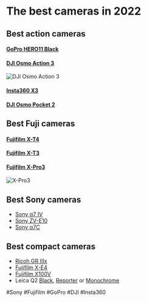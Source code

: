 # The best cameras in 2022

## Best action cameras
#### [GoPro HERO11 Black](https://gopro.com/en/cz/shop/cameras/hero11-black/CHDHX-111-master.html)
#### [DJI Osmo Action 3](https://www.dji.com/cz/osmo-action-3)
![DJI Osmo Action 3](Photo/dji-osmo-action-3.png)
#### [Insta360 X3](https://www.insta360.com/product/insta360-x3) 
#### [DJI Osmo Pocket 2](https://www.dji.com/cz/pocket-2) 

## Best Fuji cameras
#### [Fujifilm X-T4](https://fujifilm-x.com/global/products/cameras/x-t4/) 
#### [Fujifilm X-T3](https://fujifilm-x.com/global/products/cameras/x-t3/)
#### [Fujifilm X-Pro3](https://fujifilm-x.com/en-us/products/cameras/x-pro3/)

![X-Pro3](Photo/Fujifilm-X-Pro3.jpg)

## Best Sony cameras

* [Sony α7 IV](https://www.sony.cz/electronics/fotoaparaty-s-vymennymi-objektivy-2/ilce-7m4)
* [Sony ZV-E10](https://www.sony.co.uk/electronics/interchangeable-lens-cameras/zv-e10)
* [Sony α7C](https://www.sony.co.uk/electronics/interchangeable-lens-cameras/ilce-7c)

## Best compact cameras

* [Ricoh GR IIIx](http://www.ricoh-imaging.co.jp/english/products/gr-3/)
* [Fujifilm X-E4](https://fujifilm-x.com/en-us/products/cameras/x-e4/)
* [Fujifilm X100V](https://fujifilm-x.com/en-us/products/cameras/x100v/) 
* Leica Q2 [Black](https://leica-camera.com/en-SG/photography/cameras/q/q2-black), [Reporter](https://leica-camera.com/en-SG/photography/cameras/q/q2-reporter) or [Monochrome](https://leica-camera.com/en-SG/photography/cameras/q/q2-monochrom)


#Sony #Fujifilm #GoPro #DJI #Insta360 